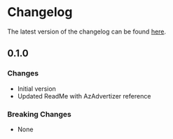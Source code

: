 # Changelog

The latest version of the changelog can be found [here](https://github.com/Azure/bicep-registry-modules/blob/main/avm/ptn/sa/build-your-own-copilot-solution/CHANGELOG.md).

## 0.1.0

### Changes

- Initial version
- Updated ReadMe with AzAdvertizer reference

### Breaking Changes

- None
